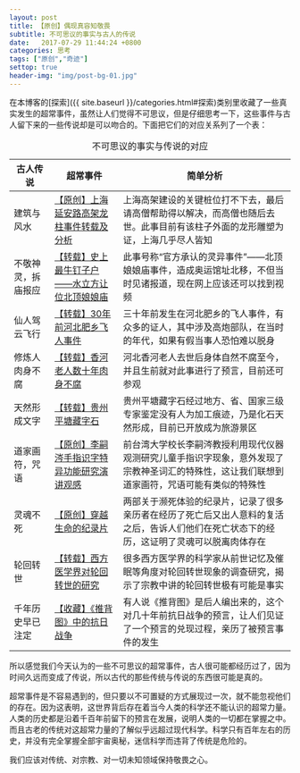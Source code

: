 ```yaml
---
layout: post
title: 【原创】偶现真容知敬畏
subtitle: 不可思议的事实与古人的传说
date:   2017-07-29 11:44:24 +0800
categories: 思考
tags: ["原创","奇迹"]
settop: true
header-img: "img/post-bg-01.jpg"
---
```

在本博客的[探索]({{ site.baseurl }}/categories.html#探索)类别里收藏了一些真实发生的超常事件，虽然让人们觉得不可思议，但是仔细思考一下，这些事件与古人留下来的一些传说却是可以吻合的。下面把它们的对应关系列了一个表：

<table class="table">
  <caption>不可思议的事实与传说的对应</caption>
  <thead>
    <tr>
      <th>古人传说</th>
      <th>超常事件</th>
      <th>简单分析</th>
    </tr>
  </thead>
  <tbody>
    <tr>
      <td>建筑与风水</td>
      <td><a href="{{ site.baseurl }}{% post_url miracles/2017-04-15-shanghai_dragon_pillar %}">【原创】上海延安路高架龙柱事件转载及分析</a></td>
      <td>上海高架建设的关键桩位打不下去，最后请高僧帮助得以解决，而高僧也随后去世。此事目前有该柱子外面的龙形雕塑为证，上海几乎尽人皆知</td>
    </tr>
    <tr>
      <td>不敬神灵，拆庙报应</td>
      <td><a href="{{ site.baseurl }}{% post_url miracles/2017-04-15-beiding_niangniang %}">【转载】史上最牛钉子户——水立方让位北顶娘娘庙</a></td>
      <td>此事号称“官方承认的灵异事件”——北顶娘娘庙事件，造成奥运馆址北移，不但当时见诸报道，现在网上应该还可以找到视频</td>
    </tr>
    <tr>
      <td>仙人驾云飞行</td>
      <td><a href="{{ site.baseurl }}{% post_url miracles/2012-10-30-Flying_man_of_Hebei %}">【转载】30年前河北肥乡飞人事件</a></td>
      <td>三十年前发生在河北肥乡的飞人事件，有众多的证人，其中涉及高炮部队，在当时的年代，如果有假当事人恐怕难以脱身</td>
    </tr>
    <tr>
      <td>修炼人肉身不腐</td>
      <td><a href="{{ site.baseurl }}{% post_url miracles/2017-04-01-xianghe_lady %}">【转载】香河老人数十年肉身不腐</a></td>
      <td>河北香河老人去世后身体自然不腐至今，并且生前就对此事进行了预言，目前还可参观</td>
    </tr>
    <tr>
      <td>天然形成文字</td>
      <td><a href="{{ site.baseurl }}{% post_url miracles/2017-04-10-cangzishi %}">【转载】贵州平塘藏字石</a></td>
      <td>贵州平塘藏字石经过地方、省、国家三级专家鉴定没有人为加工痕迹，乃是化石天然形成，目前已开放成为旅游景区</td>
    </tr>
    <tr>
      <td>道家画符，咒语</td>
      <td><a href="{{ site.baseurl }}{% post_url miracles/2015-05-29-impressions_about_SichengLi %}">【原创】李嗣涔手指识字特异功能研究演讲观感</a></td>
      <td>前台湾大学校长李嗣涔教授利用现代仪器观测研究儿童手指识字现象，意外发现了宗教神圣词汇的特殊性，这让我们联想到道家画符，咒语可能有类似的特殊性</td>
    </tr>
    <tr>
      <td>灵魂不死</td>
      <td><a href="{{ site.baseurl }}{% post_url miracles/2014-03-28-documentary_beyound_life %}">【原创】穿越生命的纪录片</a></td>
      <td>两部关于濒死体验的纪录片，记录了很多亲历者在经历了死亡后又出人意料的复活之后，告诉人们他们在死亡状态下的经历，这证明了灵魂可以脱离肉体存在</td>
    </tr>
    <tr>
      <td>轮回转世</td>
      <td><a href="{{ site.baseurl }}{% post_url miracles/2017-03-29-recarn %}">【转载】西方医学界对轮回转世的研究</a></td>
      <td>很多西方医学界的科学家从前世记忆及催眠等角度对轮回转世现象的调查研究，揭示了宗教中讲的轮回转世极有可能是事实</td>
    </tr>
    <tr>
      <td>千年历史早已注定</td>
      <td><a href="{{ site.baseurl }}{% post_url miracles/2016-10-01-TuiBeiTu_study %}">【收藏】《推背图》中的抗日战争</a></td>
      <td>有人说《推背图》是后人编出来的，这个对几十年前抗日战争的预言，让人们见证了一个预言的兑现过程，亲历了被预言事件的发生</td>
    </tr>
  </tbody>
</table>

所以感觉我们今天认为的一些不可思议的超常事件，古人很可能都经历过了，因为时间久远而变成了传说，所以古代的那些传统与传说的东西很可能是真的。

超常事件是不容易遇到的，但只要以不可置疑的方式展现过一次，就不能忽视他们的存在。因为这表明，这世界背后存在着当今人类的科学还不能认识的超常力量。人类的历史都是沿着千百年前留下的预言在发展，说明人类的一切都在掌握之中。而且古老的传统对这超常力量的了解似乎远超过现代科学。科学只有百年左右的历史，并没有完全掌握全部宇宙奥秘，迷信科学而违背了传统是危险的。

我们应该对传统、对宗教、对一切未知领域保持敬畏之心。
